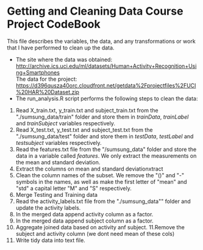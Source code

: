 Getting and Cleaning Data Course Project CodeBook
=================================================
This file describes the variables, the data, and any transformations or work that I have performed to clean up the data.  
* The site where the data was obtained:  
http://archive.ics.uci.edu/ml/datasets/Human+Activity+Recognition+Using+Smartphones      
The data for the project:  
https://d396qusza40orc.cloudfront.net/getdata%2Fprojectfiles%2FUCI%20HAR%20Dataset.zip  
* The run_analysis.R script performs the following steps to clean the data:   
 1. Read X_train.txt, y_train.txt and subject_train.txt from the "./sumsung_data/train" folder and store them in *trainData*, *trainLabel* and *trainSubject* variables respectively.       
 2. Read X_test.txt, y_test.txt and subject_test.txt from the "./sumsung_data/test" folder and store them in *testData*, *testLabel* and *testsubject* variables respectively.  
 3. Read the features.txt file from the "/sumsung_data" folder and store the data in a variable called *features*. We only extract the measurements on the mean and standard deviation. 
 4. Extract the columns on mean and standard deviationxtract 
 5. Clean the column names of the subset. We remove the "()" and "-" symbols in the names, as well as make the first letter of "mean" and "std" a capital letter "M" and "S" respectively.
 6. Merge Testing and Training data
 7. Read the activity_labels.txt file from the "./sumsung_data"" folder and update the activity labels.
 8. In the merged data append activity column as a factor.
 9. In the merged data append subject column as a factor.
 10. Aggregate joined data based on activity anf subject.
 11.Remove the subject and activity column (we dont need mean of these cols)
 12. Write tidy data into  text file. 
 
